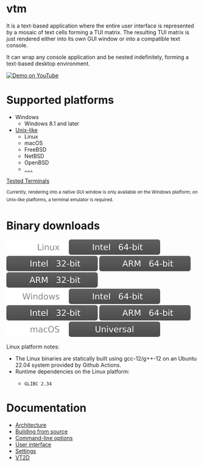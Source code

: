 # vtm

It is a text-based application where the entire user interface is represented by a mosaic of text cells forming a TUI matrix. The resulting TUI matrix is just rendered either into its own GUI window or into a compatible text console.

It can wrap any console application and be nested indefinitely, forming a text-based desktop environment.

<a href="https://www.youtube.com/watch?v=kofkoxGjFWQ">
  <img width="400" alt="Demo on YouTube" src="https://user-images.githubusercontent.com/11535558/146906370-c9705579-1bbb-4e9e-8977-47312f551cc8.gif">
</a>

# Supported platforms

- Windows
  - Windows 8.1 and later
- [Unix-like](https://en.wikipedia.org/wiki/Unix-like)
  - Linux
  - macOS
  - FreeBSD
  - NetBSD
  - OpenBSD
  - [`...`](https://en.wikipedia.org/wiki/POSIX#POSIX-oriented_operating_systems)

[Tested Terminals](https://github.com/directvt/vtm/discussions/72)

<sup>Currently, rendering into a native GUI window is only available on the Windows platform; on Unix-like platforms, a terminal emulator is required.</sup>

# Binary downloads

![Linux](.resources/status/linux.svg)     [![Intel 64-bit](.resources/status/arch_x86_64.svg)](https://github.com/directvt/vtm/releases/latest/download/vtm_linux_x86_64.tar.7z) [![Intel 32-bit](.resources/status/arch_x86.svg)](https://github.com/directvt/vtm/releases/latest/download/vtm_linux_x86.tar.7z) [![ARM 64-bit](.resources/status/arch_arm64.svg)](https://github.com/directvt/vtm/releases/latest/download/vtm_linux_arm64.tar.7z) [![ARM 32-bit](.resources/status/arch_arm32.svg)](https://github.com/directvt/vtm/releases/latest/download/vtm_linux_arm32.tar.7z)  
![Windows](.resources/status/windows.svg) [![Intel 64-bit](.resources/status/arch_x86_64.svg)](https://github.com/directvt/vtm/releases/latest/download/vtm_windows_x86_64.7z)  [![Intel 32-bit](.resources/status/arch_x86.svg)](https://github.com/directvt/vtm/releases/latest/download/vtm_windows_x86.7z)  [![ARM 64-bit](.resources/status/arch_arm64.svg)](https://github.com/directvt/vtm/releases/latest/download/vtm_windows_arm64.7z)  
![macOS](.resources/status/macos.svg)     [![Universal](.resources/status/arch_any.svg)](https://github.com/directvt/vtm/releases/latest/download/vtm_macos_any.tar.7z)  

Linux platform notes:
- The Linux binaries are statically built using gcc-12/g++-12 on an Ubuntu 22.04 system provided by Github Actions.
- Runtime dependencies on the Linux platform:
  - ```
    GLIBC 2.34
    ```

# Documentation

- [Architecture](doc/architecture.md)
- [Building from source](doc/build.md)
- [Command-line options](doc/command-line-options.md)
- [User interface](doc/user-interface.md)
- [Settings](doc/settings.md)
- [VT2D](doc/character_geometry.md)
